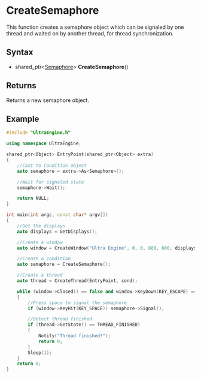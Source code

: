 # CreateSemaphore

This function creates a semaphore object which can be signaled by one thread and waited on by another thread, for thread synchronization.

## Syntax

- shared_ptr<[Semaphore](Semaphore.md)\> **CreateSemaphore**()

## Returns

Returns a new semaphore object.

## Example

```c++
#include "UltraEngine.h"

using namespace UltraEngine;

shared_ptr<Object> EntryPoint(shared_ptr<Object> extra)
{
    //Cast to Condition object
    auto semaphore = extra->As<Semaphore>();

    //Wait for signaled state
    semaphore->Wait();

    return NULL;
}

int main(int argc, const char* argv[])
{
    //Get the displays
    auto displays = GetDisplays();

    //Create a window
    auto window = CreateWindow("Ultra Engine", 0, 0, 800, 600, displays[0], WINDOW_CENTER | WINDOW_TITLEBAR);

    //Create a condition
    auto semaphore = CreateSemaphore();

    //Create a thread
    auto thread = CreateThread(EntryPoint, cond);

    while (window->Closed() == false and window->KeyDown(KEY_ESCAPE) == false)
    {
        //Press space to signal the semaphore
        if (window->KeyHit(KEY_SPACE)) semaphore->Signal();

        //Detect thread finished
        if (thread->GetState() == THREAD_FINISHED)
        {
            Notify("Thread finished!");
            return 0;
        }
        Sleep(1);
    }
    return 0;
}
```
